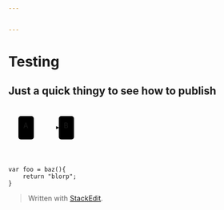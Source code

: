 ```yaml
---


---
```


<h1 id="testing">Testing</h1>
<h2 id="just-a-quick-thingy-to-see-how-to-publish">Just a quick thingy to see how to publish</h2>
<div class="mermaid"><svg xmlns="http://www.w3.org/2000/svg" id="mermaid-svg-zXEJAlO5QFiudNRW" height="100%" viewBox="0 0 171.18333435058594 106.71665954589844" style="max-width:171.18333435058594px;"><g><g class="output"><g class="clusters"></g><g class="edgePaths"><g class="edgePath" style="opacity: 1;"><path class="path" d="M50.83332824707031,43.35832977294922L75.83332824707031,43.35832977294922L100.83332824707031,43.35832977294922" marker-end="url(#arrowhead328)" style="fill:none"></path><defs><marker id="arrowhead328" viewBox="0 0 10 10" refX="9" refY="5" markerUnits="strokeWidth" markerWidth="8" markerHeight="6" orient="auto"><path d="M 0 0 L 10 5 L 0 10 z" class="arrowheadPath" style="stroke-width: 1; stroke-dasharray: 1, 0;"></path></marker></defs></g></g><g class="edgeLabels"><g class="edgeLabel" style="opacity: 1;" transform=""><g transform="translate(0,0)" class="label"><foreignObject width="0" height="0"><div xmlns="http://www.w3.org/1999/xhtml" style="display: inline-block; white-space: nowrap;"><span class="edgeLabel"></span></div></foreignObject></g></g></g><g class="nodes"><g class="node" style="opacity: 1;" id="A" transform="translate(35.416664123535156,43.35832977294922)"><rect rx="5" ry="5" x="-15.416664123535156" y="-23.35832977294922" width="30.833328247070312" height="46.71665954589844"></rect><g class="label" transform="translate(0,0)"><g transform="translate(-5.416664123535156,-13.358329772949219)"><foreignObject width="10.833328247070312" height="26.716659545898438"><div xmlns="http://www.w3.org/1999/xhtml" style="display: inline-block; white-space: nowrap;">A</div></foreignObject></g></g></g><g class="node" style="opacity: 1;" id="B" transform="translate(116.00833129882812,43.35832977294922)"><rect rx="5" ry="5" x="-15.175003051757812" y="-23.35832977294922" width="30.350006103515625" height="46.71665954589844"></rect><g class="label" transform="translate(0,0)"><g transform="translate(-5.1750030517578125,-13.358329772949219)"><foreignObject width="10.350006103515625" height="26.716659545898438"><div xmlns="http://www.w3.org/1999/xhtml" style="display: inline-block; white-space: nowrap;">B</div></foreignObject></g></g></g></g></g></g></svg></div>
<pre class=" language-javascript"><code class="prism  language-javascript"><span class="token keyword">var</span> foo <span class="token operator">=</span> <span class="token function">baz</span><span class="token punctuation">(</span><span class="token punctuation">)</span><span class="token punctuation">{</span>
	<span class="token keyword">return</span> <span class="token string">"blorp"</span><span class="token punctuation">;</span>
<span class="token punctuation">}</span>
</code></pre>
<blockquote>
<p>Written with <a href="https://stackedit.io/">StackEdit</a>.</p>
</blockquote>

